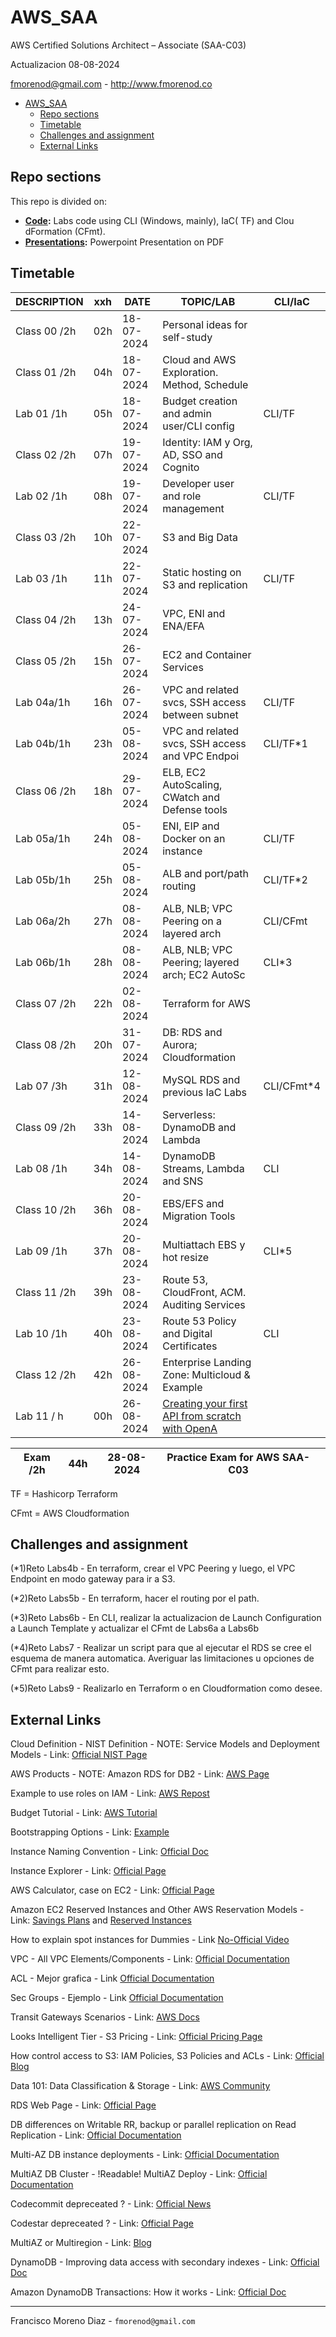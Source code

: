 # AWS_SAA

AWS Certified Solutions Architect – Associate (SAA-C03)

Actualizacion 08-08-2024

fmorenod@gmail.com - http://www.fmorenod.co

- [AWS\_SAA](#aws_saa)
  - [Repo sections](#repo-sections)
  - [Timetable](#timetable)
  - [Challenges and assignment](#challenges-and-assignment)
  - [External Links](#external-links)

## Repo sections

This repo is divided on:

- **[Code](Code/README.md):** Labs code using CLI (Windows, mainly), IaC( TF) and Clou dFormation (CFmt).
- **[Presentations](Presentations/README.md):** Powerpoint Presentation on PDF

## Timetable

| DESCRIPTION  |xxh|  DATE    |        TOPIC/LAB                               | CLI/IaC  |
|--------------|---|----------|------------------------------------------------|----------|
|  Class 00 /2h|02h|18-07-2024| Personal ideas for self-study                  |          |
|  Class 01 /2h|04h|18-07-2024| Cloud and AWS Exploration. Method, Schedule    |          |
|  Lab   01 /1h|05h|18-07-2024| Budget creation and admin user/CLI config      | CLI/TF   |
|  Class 02 /2h|07h|19-07-2024| Identity: IAM y Org, AD, SSO and  Cognito      |          |
|  Lab   02 /1h|08h|19-07-2024| Developer user and role management             | CLI/TF   |
|  Class 03 /2h|10h|22-07-2024| S3 and Big Data                                |          |
|  Lab   03 /1h|11h|22-07-2024| Static hosting on S3 and replication           | CLI/TF   |
|  Class 04 /2h|13h|24-07-2024| VPC, ENI and ENA/EFA                           |          |
|  Class 05 /2h|15h|26-07-2024| EC2 and Container Services                     |          |
|  Lab   04a/1h|16h|26-07-2024| VPC and related svcs, SSH access between subnet| CLI/TF   |
|  Lab   04b/1h|23h|05-08-2024| VPC and related svcs, SSH access and VPC Endpoi| CLI/TF*1 |
|  Class 06 /2h|18h|29-07-2024| ELB, EC2 AutoScaling, CWatch and Defense tools |          |
|  Lab   05a/1h|24h|05-08-2024| ENI, EIP and Docker on an instance             | CLI/TF   |
|  Lab   05b/1h|25h|05-08-2024| ALB and port/path routing                      | CLI/TF*2 |
|  Lab   06a/2h|27h|08-08-2024| ALB, NLB; VPC Peering on a layered arch        | CLI/CFmt |
|  Lab   06b/1h|28h|08-08-2024| ALB, NLB; VPC Peering; layered arch; EC2 AutoSc| CLI*3    |
|  Class 07 /2h|22h|02-08-2024| Terraform for AWS                              |          |
|  Class 08 /2h|20h|31-07-2024| DB: RDS and Aurora; Cloudformation             |          |
|  Lab   07 /3h|31h|12-08-2024| MySQL RDS and previous IaC Labs                |CLI/CFmt*4|
|  Class 09 /2h|33h|14-08-2024| Serverless: DynamoDB and Lambda                |          |
|  Lab   08 /1h|34h|14-08-2024| DynamoDB Streams, Lambda and SNS               | CLI      |
|  Class 10 /2h|36h|20-08-2024| EBS/EFS and Migration Tools                    |          |
|  Lab   09 /1h|37h|20-08-2024| Multiattach EBS y hot resize                   | CLI*5    |
|  Class 11 /2h|39h|23-08-2024| Route 53, CloudFront, ACM. Auditing Services   |          |
|  Lab   10 /1h|40h|23-08-2024| Route 53 Policy and Digital Certificates       | CLI      |
|  Class 12 /2h|42h|26-08-2024| Enterprise Landing Zone: Multicloud & Example  |          |
|  Lab   11 / h|00h|26-08-2024|[Creating your first API from scratch with OpenA](https://catalog.us-east-1.prod.workshops.aws/workshops/4ff2d034-dee1-4570-93d9-11a54cc5d60c/en-US)|          |

|  Exam     /2h|44h|28-08-2024| Practice Exam for AWS SAA-C03                  |          |
|--------------|---|----------|------------------------------------------------|----------|

TF   = Hashicorp Terraform

CFmt = AWS Cloudformation

## Challenges and assignment

(*1)Reto Labs4b - En terraform, crear el VPC Peering y luego, el VPC Endpoint en modo gateway para ir a S3.

(*2)Reto Labs5b - En terraform, hacer el routing por el path.

(*3)Reto Labs6b - En CLI, realizar la actualizacion de Launch Configuration a Launch Template y actualizar el CFmt de Labs6a a Labs6b

(*4)Reto Labs7 - Realizar un script para que al ejecutar el RDS se cree el esquema de manera automatica. Averiguar las limitaciones u opciones de CFmt para realizar esto.

(*5)Reto Labs9 - Realizarlo en Terraform o en Cloudformation como desee.

## External Links

Cloud Definition - NIST Definition - NOTE: Service Models and Deployment Models - Link: [Official NIST Page](https://ccsp.alukos.com/standards/nist-sp-800-145/)

AWS Products - NOTE: Amazon RDS for DB2 - Link: [AWS Page](https://aws.amazon.com/products/?aws-products-all.sort-by=item.additionalFields.productNameLowercase&aws-products-all.sort-order=asc&awsf.re%3AInvent=event-year%23aws-reinvent-2023&awsf.Free%20Tier%20Type=*all&awsf.tech-category=*all)

Example to use roles on IAM - Link: [AWS Repost](https://repost.aws/knowledge-center/iam-assume-role-cli)

Budget Tutorial - Link: [AWS Tutorial](https://www.youtube.com/watch?v=O0sofGVT7uw)

Bootstrapping Options - Link: [Example](https://s3.amazonaws.com/cloudformation-examples/BoostrappingApplicationsWithAWSCloudFormation.pdf)

Instance Naming Convention - Link: [Official Doc](https://docs.aws.amazon.com/ec2/latest/instancetypes/instance-type-names.html)

Instance Explorer - Link: [Official Page](https://aws.amazon.com/ec2/instance-explorer/)

AWS Calculator, case on EC2 - Link: [Official Page](https://calculator.aws/#/addService/ec2-enhancement)

Amazon EC2 Reserved Instances and Other AWS Reservation Models - Link: [Savings Plans](https://docs.aws.amazon.com/whitepapers/latest/cost-optimization-reservation-models/savings-plans.html) and [Reserved Instances](https://docs.aws.amazon.com/whitepapers/latest/cost-optimization-reservation-models/introduction.html)

How to explain spot instances for Dummies - Link [No-Official Video](https://youtu.be/mgWZls55ATs?t=17)

VPC - All VPC Elements/Components - Link: [Official Documentation](https://docs.aws.amazon.com/vpc/latest/userguide/what-is-amazon-vpc.html)

ACL - Mejor grafica - Link [Official Documentation](https://docs.aws.amazon.com/vpc/latest/userguide/vpc-network-acls.html)

Sec Groups - Ejemplo - Link [Official Documentation](https://docs.aws.amazon.com/vpc/latest/userguide/security-group-rules.html)

Transit Gateways Scenarios - Link: [AWS Docs](https://docs.aws.amazon.com/vpc/latest/tgw/TGW_Scenarios.html)

Looks Intelligent Tier - S3 Pricing - Link: [Official Pricing Page](https://aws.amazon.com/s3/pricing/)

How control access to S3: IAM Policies, S3 Policies and ACLs - Link: [Official Blog](https://aws.amazon.com/blogs/security/iam-policies-and-bucket-policies-and-acls-oh-my-controlling-access-to-s3-resources/)


Data 101: Data Classification & Storage - Link: [AWS Community](https://community.aws/posts/data-classification-and-storage)

RDS Web Page - Link: [Official Page](https://aws.amazon.com/relational-database/)

DB differences on Writable RR, backup or parallel replication on Read Replication - Link: [Official Documentation](https://docs.aws.amazon.com/AmazonRDS/latest/UserGuide/USER_ReadRepl.html#USER_ReadRepl.Overview.Differences)

Multi-AZ DB instance deployments - Link: [Official Documentation](https://docs.aws.amazon.com/AmazonRDS/latest/UserGuide/Concepts.MultiAZSingleStandby.html)

MultiAZ DB Cluster - !Readable! MultiAZ Deploy - Link: [Official Documentation](https://docs.aws.amazon.com/AmazonRDS/latest/UserGuide/multi-az-db-clusters-concepts.html)

Codecommit depreceated ? - Link: [Official News](https://aws.amazon.com/blogs/devops/how-to-migrate-your-aws-codecommit-repository-to-another-git-provider/)

Codestar depreceated ? - Link: [Official Page](https://aws.amazon.com/codestar/faqs/)

MultiAZ or Multiregion - Link: [Blog](https://www.flashgrid.io/news/multi-az-vs-multi-region-in-the-cloud/?utm_source=linkedin&utm_campaign=Sponsored%20Post&utm_medium=cpc&utm_content=Multi-AZ%20vs%20Multi-Region/)

DynamoDB - Improving data access with secondary indexes - Link: [Official Doc](https://docs.aws.amazon.com/amazondynamodb/latest/developerguide/SecondaryIndexes.html#:~:text=A%20global%20secondary%20index%20lets,key%20value%20in%20the%20query.&text=Queries%20on%20global%20secondary%20indexes%20support%20eventual%20consistency%20only.)

Amazon DynamoDB Transactions: How it works - Link: [Official Doc](https://docs.aws.amazon.com/amazondynamodb/latest/developerguide/transaction-apis.html)

---
Francisco Moreno Diaz -  `fmorenod@gmail.com`
